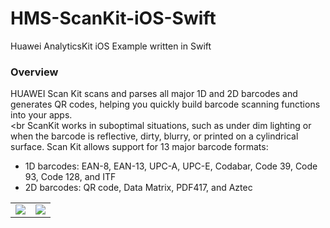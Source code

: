 # HMS-ScanKit-iOS-Swift
Huawei AnalyticsKit iOS Example written in Swift

<h3>Overview</h3>

HUAWEI Scan Kit scans and parses all major 1D and 2D barcodes and generates QR codes, helping you quickly build barcode scanning functions into your apps.<br><br
ScanKit works in suboptimal situations, such as under dim lighting or when the barcode is reflective, dirty, blurry, or printed on a cylindrical surface. Scan Kit allows support for 13 major barcode formats:

<ul>
  <li>1D barcodes: EAN-8, EAN-13, UPC-A, UPC-E, Codabar, Code 39, Code 93, Code 128, and ITF</li>
  <li>2D barcodes: QR code, Data Matrix, PDF417, and Aztec</li>
</ul>

<table>
  <tr>
    <td>
      <img src="https://i.ibb.co/hKvQVg2/IMG-9804.png">
    </td>
    <td>
      <img src="https://i.ibb.co/wBwX3Lw/IMG-9806.png">
    </td>
  </tr>
</table>
